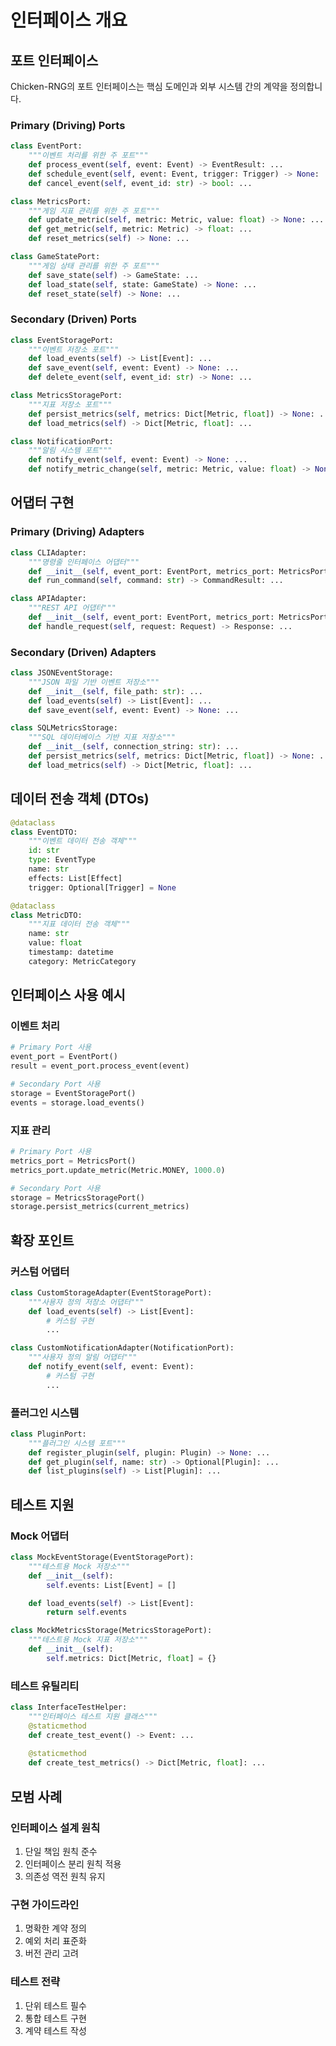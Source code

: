 # 인터페이스 개요

## 포트 인터페이스

Chicken-RNG의 포트 인터페이스는 핵심 도메인과 외부 시스템 간의 계약을 정의합니다.

### Primary (Driving) Ports

```python
class EventPort:
    """이벤트 처리를 위한 주 포트"""
    def process_event(self, event: Event) -> EventResult: ...
    def schedule_event(self, event: Event, trigger: Trigger) -> None: ...
    def cancel_event(self, event_id: str) -> bool: ...

class MetricsPort:
    """게임 지표 관리를 위한 주 포트"""
    def update_metric(self, metric: Metric, value: float) -> None: ...
    def get_metric(self, metric: Metric) -> float: ...
    def reset_metrics(self) -> None: ...

class GameStatePort:
    """게임 상태 관리를 위한 주 포트"""
    def save_state(self) -> GameState: ...
    def load_state(self, state: GameState) -> None: ...
    def reset_state(self) -> None: ...
```

### Secondary (Driven) Ports

```python
class EventStoragePort:
    """이벤트 저장소 포트"""
    def load_events(self) -> List[Event]: ...
    def save_event(self, event: Event) -> None: ...
    def delete_event(self, event_id: str) -> None: ...

class MetricsStoragePort:
    """지표 저장소 포트"""
    def persist_metrics(self, metrics: Dict[Metric, float]) -> None: ...
    def load_metrics(self) -> Dict[Metric, float]: ...

class NotificationPort:
    """알림 시스템 포트"""
    def notify_event(self, event: Event) -> None: ...
    def notify_metric_change(self, metric: Metric, value: float) -> None: ...
```

## 어댑터 구현

### Primary (Driving) Adapters

```python
class CLIAdapter:
    """명령줄 인터페이스 어댑터"""
    def __init__(self, event_port: EventPort, metrics_port: MetricsPort): ...
    def run_command(self, command: str) -> CommandResult: ...

class APIAdapter:
    """REST API 어댑터"""
    def __init__(self, event_port: EventPort, metrics_port: MetricsPort): ...
    def handle_request(self, request: Request) -> Response: ...
```

### Secondary (Driven) Adapters

```python
class JSONEventStorage:
    """JSON 파일 기반 이벤트 저장소"""
    def __init__(self, file_path: str): ...
    def load_events(self) -> List[Event]: ...
    def save_event(self, event: Event) -> None: ...

class SQLMetricsStorage:
    """SQL 데이터베이스 기반 지표 저장소"""
    def __init__(self, connection_string: str): ...
    def persist_metrics(self, metrics: Dict[Metric, float]) -> None: ...
    def load_metrics(self) -> Dict[Metric, float]: ...
```

## 데이터 전송 객체 (DTOs)

```python
@dataclass
class EventDTO:
    """이벤트 데이터 전송 객체"""
    id: str
    type: EventType
    name: str
    effects: List[Effect]
    trigger: Optional[Trigger] = None

@dataclass
class MetricDTO:
    """지표 데이터 전송 객체"""
    name: str
    value: float
    timestamp: datetime
    category: MetricCategory
```

## 인터페이스 사용 예시

### 이벤트 처리

```python
# Primary Port 사용
event_port = EventPort()
result = event_port.process_event(event)

# Secondary Port 사용
storage = EventStoragePort()
events = storage.load_events()
```

### 지표 관리

```python
# Primary Port 사용
metrics_port = MetricsPort()
metrics_port.update_metric(Metric.MONEY, 1000.0)

# Secondary Port 사용
storage = MetricsStoragePort()
storage.persist_metrics(current_metrics)
```

## 확장 포인트

### 커스텀 어댑터

```python
class CustomStorageAdapter(EventStoragePort):
    """사용자 정의 저장소 어댑터"""
    def load_events(self) -> List[Event]:
        # 커스텀 구현
        ...

class CustomNotificationAdapter(NotificationPort):
    """사용자 정의 알림 어댑터"""
    def notify_event(self, event: Event):
        # 커스텀 구현
        ...
```

### 플러그인 시스템

```python
class PluginPort:
    """플러그인 시스템 포트"""
    def register_plugin(self, plugin: Plugin) -> None: ...
    def get_plugin(self, name: str) -> Optional[Plugin]: ...
    def list_plugins(self) -> List[Plugin]: ...
```

## 테스트 지원

### Mock 어댑터

```python
class MockEventStorage(EventStoragePort):
    """테스트용 Mock 저장소"""
    def __init__(self):
        self.events: List[Event] = []

    def load_events(self) -> List[Event]:
        return self.events

class MockMetricsStorage(MetricsStoragePort):
    """테스트용 Mock 지표 저장소"""
    def __init__(self):
        self.metrics: Dict[Metric, float] = {}
```

### 테스트 유틸리티

```python
class InterfaceTestHelper:
    """인터페이스 테스트 지원 클래스"""
    @staticmethod
    def create_test_event() -> Event: ...
    
    @staticmethod
    def create_test_metrics() -> Dict[Metric, float]: ...
```

## 모범 사례

### 인터페이스 설계 원칙
1. 단일 책임 원칙 준수
2. 인터페이스 분리 원칙 적용
3. 의존성 역전 원칙 유지

### 구현 가이드라인
1. 명확한 계약 정의
2. 예외 처리 표준화
3. 버전 관리 고려

### 테스트 전략
1. 단위 테스트 필수
2. 통합 테스트 구현
3. 계약 테스트 작성 
